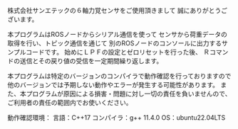 株式会社サンエテックの６軸力覚センサをご使用頂きまして
誠にありがとうございます。

本プログラムはROSノードからシリアル通信を使って
センサから荷重データの取得を行い、トピック通信を通じて
別のROSノードのコンソールに出力するサンプルコードです。
始めにＬＰＦの設定とゼロリセットを行った後、
Ｒコマンドの送信とその戻り値の受信を一定期間繰り返します。

本プログラムは特定のバージョンのコンパイラで動作確認を行っておりますので
他のバージョンでは予期しない動作やエラーが発生する可能性があります。
また、本プログラムが原因による損害・問題に対し一切の責任を負いませんので、
ご利用者の責任の範囲内でお使いください。

動作確認環境：
  言語：C++17
  コンパイラ：g++ 11.4.0
  OS：ubuntu22.04LTS
